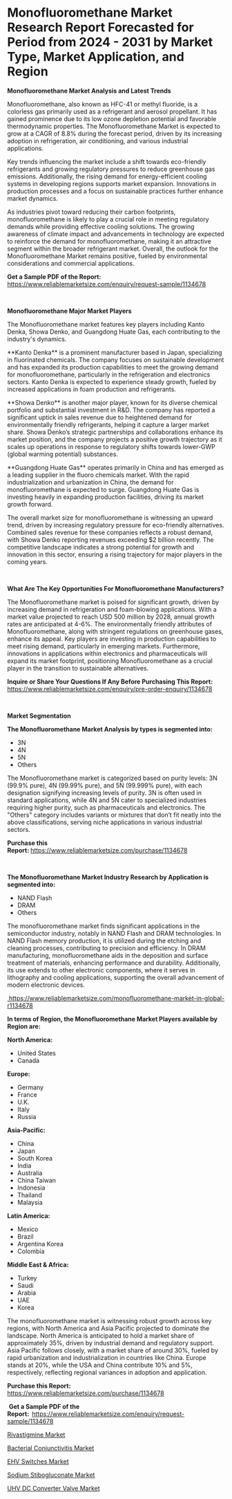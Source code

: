 <p><h1>Monofluoromethane Market Research Report Forecasted for Period from 2024 -  2031 by Market Type, Market Application, and Region</h1></p><p><strong>Monofluoromethane Market Analysis and Latest Trends</strong></p>
<p><p>Monofluoromethane, also known as HFC-41 or methyl fluoride, is a colorless gas primarily used as a refrigerant and aerosol propellant. It has gained prominence due to its low ozone depletion potential and favorable thermodynamic properties. The Monofluoromethane Market is expected to grow at a CAGR of 8.8% during the forecast period, driven by its increasing adoption in refrigeration, air conditioning, and various industrial applications.</p><p>Key trends influencing the market include a shift towards eco-friendly refrigerants and growing regulatory pressures to reduce greenhouse gas emissions. Additionally, the rising demand for energy-efficient cooling systems in developing regions supports market expansion. Innovations in production processes and a focus on sustainable practices further enhance market dynamics. </p><p>As industries pivot toward reducing their carbon footprints, monofluoromethane is likely to play a crucial role in meeting regulatory demands while providing effective cooling solutions. The growing awareness of climate impact and advancements in technology are expected to reinforce the demand for monofluoromethane, making it an attractive segment within the broader refrigerant market. Overall, the outlook for the Monofluoromethane Market remains positive, fueled by environmental considerations and commercial applications.</p></p>
<p><strong>Get a Sample PDF of the Report:&nbsp;</strong> <a href="https://www.reliablemarketsize.com/enquiry/request-sample/1134678?utm_campaign=1175&utm_medium=2&utm_source=Github&utm_content=ia&utm_term=08102024&utm_id=monofluoromethane">https://www.reliablemarketsize.com/enquiry/request-sample/1134678</a></p>
<p>&nbsp;</p>
<p><strong>Monofluoromethane Major Market Players</strong></p>
<p><p>The Monofluoromethane market features key players including Kanto Denka, Showa Denko, and Guangdong Huate Gas, each contributing to the industry's dynamics.</p><p>**Kanto Denka** is a prominent manufacturer based in Japan, specializing in fluorinated chemicals. The company focuses on sustainable development and has expanded its production capabilities to meet the growing demand for monofluoromethane, particularly in the refrigeration and electronics sectors. Kanto Denka is expected to experience steady growth, fueled by increased applications in foam production and refrigerants.</p><p>**Showa Denko** is another major player, known for its diverse chemical portfolio and substantial investment in R&D. The company has reported a significant uptick in sales revenue due to heightened demand for environmentally friendly refrigerants, helping it capture a larger market share. Showa Denko’s strategic partnerships and collaborations enhance its market position, and the company projects a positive growth trajectory as it scales up operations in response to regulatory shifts towards lower-GWP (global warming potential) substances.</p><p>**Guangdong Huate Gas** operates primarily in China and has emerged as a leading supplier in the fluoro chemicals market. With the rapid industrialization and urbanization in China, the demand for monofluoromethane is expected to surge. Guangdong Huate Gas is investing heavily in expanding production facilities, driving its market growth forward.</p><p>The overall market size for monofluoromethane is witnessing an upward trend, driven by increasing regulatory pressure for eco-friendly alternatives. Combined sales revenue for these companies reflects a robust demand, with Showa Denko reporting revenues exceeding $2 billion recently. The competitive landscape indicates a strong potential for growth and innovation in this sector, ensuring a rising trajectory for major players in the coming years.</p></p>
<p>&nbsp;</p>
<p><strong>What Are The Key Opportunities For Monofluoromethane Manufacturers?</strong></p>
<p><p>The Monofluoromethane market is poised for significant growth, driven by increasing demand in refrigeration and foam-blowing applications. With a market value projected to reach USD 500 million by 2028, annual growth rates are anticipated at 4-6%. The environmentally friendly attributes of Monofluoromethane, along with stringent regulations on greenhouse gases, enhance its appeal. Key players are investing in production capabilities to meet rising demand, particularly in emerging markets. Furthermore, innovations in applications within electronics and pharmaceuticals will expand its market footprint, positioning Monofluoromethane as a crucial player in the transition to sustainable alternatives.</p></p>
<p><strong>Inquire or Share Your Questions If Any Before Purchasing This Report:</strong> <a href="https://www.reliablemarketsize.com/enquiry/pre-order-enquiry/1134678?utm_campaign=1175&utm_medium=2&utm_source=Github&utm_content=ia&utm_term=08102024&utm_id=monofluoromethane">https://www.reliablemarketsize.com/enquiry/pre-order-enquiry/1134678</a></p>
<p>&nbsp;</p>
<p><strong>Market Segmentation</strong></p>
<p><strong>The Monofluoromethane Market Analysis by types is segmented into:</strong></p>
<p><ul><li>3N</li><li>4N</li><li>5N</li><li>Others</li></ul></p>
<p><p>The Monofluoromethane market is categorized based on purity levels: 3N (99.9% pure), 4N (99.99% pure), and 5N (99.999% pure), with each designation signifying increasing levels of purity. 3N is often used in standard applications, while 4N and 5N cater to specialized industries requiring higher purity, such as pharmaceuticals and electronics. The "Others" category includes variants or mixtures that don’t fit neatly into the above classifications, serving niche applications in various industrial sectors.</p></p>
<p><strong>Purchase this Report:&nbsp;</strong><a href="https://www.reliablemarketsize.com/purchase/1134678?utm_campaign=1175&utm_medium=2&utm_source=Github&utm_content=ia&utm_term=08102024&utm_id=monofluoromethane">https://www.reliablemarketsize.com/purchase/1134678</a></p>
<p>&nbsp;</p>
<p><strong>The Monofluoromethane Market Industry Research by Application is segmented into:</strong></p>
<p><ul><li>NAND Flash</li><li>DRAM</li><li>Others</li></ul></p>
<p><p>The monofluoromethane market finds significant applications in the semiconductor industry, notably in NAND Flash and DRAM technologies. In NAND Flash memory production, it is utilized during the etching and cleaning processes, contributing to precision and efficiency. In DRAM manufacturing, monofluoromethane aids in the deposition and surface treatment of materials, enhancing performance and durability. Additionally, its use extends to other electronic components, where it serves in lithography and cooling applications, supporting the overall advancement of modern electronic devices.</p></p>
<p><a href="https://www.reliablemarketsize.com/monofluoromethane-market-in-global-r1134678?utm_campaign=1175&utm_medium=2&utm_source=Github&utm_content=ia&utm_term=08102024&utm_id=monofluoromethane">&nbsp;https://www.reliablemarketsize.com/monofluoromethane-market-in-global-r1134678</a></p>
<p><strong>In terms of Region, the Monofluoromethane Market Players available by Region are:</strong></p>
<p>
    <p> <strong> North America: </strong>
        <ul>
            <li>United States</li>
            <li>Canada</li>
        </ul>
        </p> 
    <p> <strong> Europe: </strong>
        <ul>
            <li>Germany</li>
            <li>France</li>
            <li>U.K.</li>
            <li>Italy</li>
            <li>Russia</li>
        </ul>
        </p> 
    <p> <strong> Asia-Pacific: </strong>
        <ul>
            <li>China</li>
            <li>Japan</li>
            <li>South Korea</li>
            <li>India</li>
            <li>Australia</li>
            <li>China Taiwan</li>
            <li>Indonesia</li>
            <li>Thailand</li>
            <li>Malaysia</li>
        </ul>
        </p> 
    <p> <strong> Latin America: </strong>
        <ul>
            <li>Mexico</li>
            <li>Brazil</li>
            <li>Argentina Korea</li>
            <li>Colombia</li>
        </ul>
        </p> 
    <p> <strong> Middle East & Africa: </strong>
        <ul>
            <li>Turkey</li>
            <li>Saudi</li>
            <li>Arabia</li>
            <li>UAE</li>
            <li>Korea</li>
        </ul>
    </p>
    </p>
<p><p>The monofluoromethane market is witnessing robust growth across key regions, with North America and Asia Pacific projected to dominate the landscape. North America is anticipated to hold a market share of approximately 35%, driven by industrial demand and regulatory support. Asia Pacific follows closely, with a market share of around 30%, fueled by rapid urbanization and industrialization in countries like China. Europe stands at 20%, while the USA and China contribute 10% and 5%, respectively, reflecting regional variances in adoption and application.</p></p>
<p><strong>Purchase this Report: </strong><a href="https://www.reliablemarketsize.com/purchase/1134678?utm_campaign=1175&utm_medium=2&utm_source=Github&utm_content=ia&utm_term=08102024&utm_id=monofluoromethane">https://www.reliablemarketsize.com/purchase/1134678</a></p>
<p>&nbsp;<strong>Get a Sample PDF of the Report:&nbsp;&nbsp;</strong><a href="https://www.reliablemarketsize.com/enquiry/request-sample/1134678?utm_campaign=1175&utm_medium=2&utm_source=Github&utm_content=ia&utm_term=08102024&utm_id=monofluoromethane">https://www.reliablemarketsize.com/enquiry/request-sample/1134678</a></p>
<p><strong></strong></p>
<p><p><a href="https://www.linkedin.com/pulse/future-ready-strategic-insights-global-rivastigmine-market-winjf?utm_campaign=1175&utm_medium=2&utm_source=Github&utm_content=ia&utm_term=08102024&utm_id=monofluoromethane">Rivastigmine Market</a></p><p><a href="https://www.linkedin.com/pulse/global-bacterial-conjunctivitis-market-landscape-future-pcbnf?utm_campaign=1175&utm_medium=2&utm_source=Github&utm_content=ia&utm_term=08102024&utm_id=monofluoromethane">Bacterial Conjunctivitis Market</a></p><p><a href="https://issuu.com/reportprime-2/docs/ehv-switches-market-size-2030.pptx_c5b68ac0199af3?utm_campaign=1175&utm_medium=2&utm_source=Github&utm_content=ia&utm_term=08102024&utm_id=monofluoromethane">EHV Switches Market</a></p><p><a href="https://www.linkedin.com/pulse/analyzing-sodium-stibogluconate-market-dynamics-growth-drivers-evezf?utm_campaign=1175&utm_medium=2&utm_source=Github&utm_content=ia&utm_term=08102024&utm_id=monofluoromethane">Sodium Stibogluconate Market</a></p><p><a href="https://issuu.com/reportprime-2/docs/uhv-dc-converter-valve-market-size-_608d308b840f92?utm_campaign=1175&utm_medium=2&utm_source=Github&utm_content=ia&utm_term=08102024&utm_id=monofluoromethane">UHV DC Converter Valve Market</a></p></p>